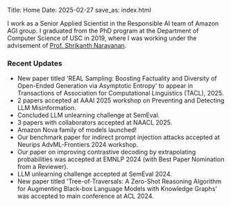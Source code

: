 Title: Home
Date: 2025-02-27
save_as: index.html

<!--![Pelican](../images/anil.jpg) Hi, I’m a third year PhD student at the Department of Computer Science of USC, working under the advisement of Prof. Shrikanth Narayanan.-->

<!--<img src="anilkramakrishna.github.io/images/anil.jpg"/ align="left" style="padding-right: 24px">-->

I work as a Senior Applied Scientist in the Responsible AI team of Amazon AGI group. I graduated from the PhD program at the Department of Computer Science of USC in 2019, where I was working under the advisement of [Prof. Shrikanth Narayanan](http://sail.usc.edu/people/shri.php).

### Recent Updates
- New paper titled 'REAL Sampling: Boosting Factuality and Diversity of Open-Ended Generation via Asymptotic Entropy' to appear in Transactions of Association for Computational Linguistics (TACL), 2025.
- 2 papers accepted at AAAI 2025 workshop on Preventing and Detecting LLM Misinformation.
- Concluded LLM unlearning challenge at SemEval.
- 3 papers with collaborators accepted at NAACL 2025.
- Amazon Nova family of models launched!  
- Our benchmark paper for indirect prompt injection attacks accepted at Neurips AdvML-Frontiers 2024 workshop.
- Our paper on improving contrastive decoding by extrapolating probabilities was accepted at EMNLP 2024 (with Best Paper Nomination from a Reviewer).
- LLM unlearning challenge accepted at SemEval 2024.
- New paper titled 'Tree-of-Traversals: A Zero-Shot Reasoning Algorithm for Augmenting Black-box Language Models with Knowledge Graphs' was accepted to main conference at ACL 2024.
